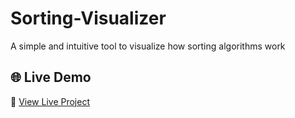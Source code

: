 # Sorting-Visualizer
A simple and intuitive tool to visualize how sorting algorithms work

## 🌐 Live Demo

🔗 [View Live Project](https://hironmoy99.github.io/Sorting-Visualizer/)
